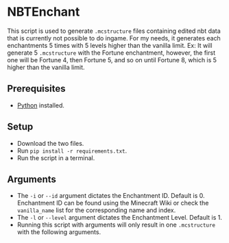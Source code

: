 # NBTEnchant
This script is used to generate `.mcstructure` files containing edited nbt data that is currently not possible to do ingame. For my needs, it generates each enchantments 5 times with 5 levels higher than the vanilla limit. Ex: It will generate 5 `.mcstructure` with the Fortune enchantment, however, the first one will be Fortune 4, then Fortune 5, and so on until Fortune 8, which is 5 higher than the vanilla limit.

## Prerequisites
- [Python](https://www.python.org/downloads/) installed.

## Setup
- Download the two files.
- Run `pip install -r requirements.txt`.
- Run the script in a terminal.

## Arguments
- The `-i` or `--id` argument dictates the Enchantment ID. Default is 0. Enchantment ID can be found using the Minecraft Wiki or check the `vanilla_name` list for the corresponding name and index.
- The `-l` or `--level` argument dictates the Enchantment Level. Default is 1.
- Running this script with arguments will only result in one `.mcstructure` with the following arguments.